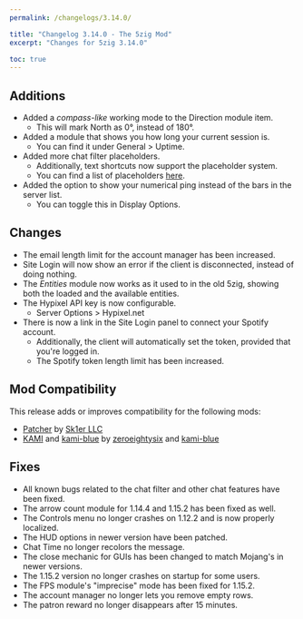 ```yaml
---
permalink: /changelogs/3.14.0/

title: "Changelog 3.14.0 - The 5zig Mod"
excerpt: "Changes for 5zig 3.14.0"

toc: true
---
```


## Additions

- Added a *compass-like* working mode to the Direction module item.
  - This will mark North as 0°, instead of 180°.
- Added a module that shows you how long your current session is.
  - You can find it under General > Uptime.
- Added more chat filter placeholders.
  - Additionally, text shortcuts now support the placeholder system.
  - You can find a list of placeholders [here](https://docs.5zigreborn.eu/Mod/chat-filter/).
- Added the option to show your numerical ping instead of the bars in the server list.
  - You can toggle this in Display Options.

## Changes

- The email length limit for the account manager has been increased.
- Site Login will now show an error if the client is disconnected, instead of doing nothing.
- The *Entities* module now works as it used to in the old 5zig, showing both the loaded and the available entities.
- The Hypixel API key is now configurable.
  - Server Options > Hypixel.net
- There is now a link in the Site Login panel to connect your Spotify account.
  - Additionally, the client will automatically set the token, provided that you're logged in.
  - The Spotify token length limit has been increased.

## Mod Compatibility
This release adds or improves compatibility for the following mods:

- [Patcher](https://sk1er.club/mods/patcher) by [Sk1er LLC](https://sk1er.club)
- [KAMI](https://github.com/zeroeightysix/KAMI) and [kami-blue](https://github.com/kami-blue/client) by [zeroeightysix](https://github.com/zeroeightysix) and [kami-blue](https://github.com/kami-blue)

## Fixes

- All known bugs related to the chat filter and other chat features have been fixed.
- The arrow count module for 1.14.4 and 1.15.2 has been fixed as well.
- The Controls menu no longer crashes on 1.12.2 and is now properly localized.
- The HUD options in newer version have been patched.
- Chat Time no longer recolors the message.
- The close mechanic for GUIs has been changed to match Mojang's in newer versions.
- The 1.15.2 version no longer crashes on startup for some users.
- The FPS module's "imprecise" mode has been fixed for 1.15.2.
- The account manager no longer lets you remove empty rows.
- The patron reward no longer disappears after 15 minutes.